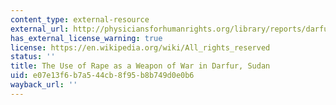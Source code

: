 ```yaml
---
content_type: external-resource
external_url: http://physiciansforhumanrights.org/library/reports/darfur-use-of-rape-as-weapon-2004.html
has_external_license_warning: true
license: https://en.wikipedia.org/wiki/All_rights_reserved
status: ''
title: The Use of Rape as a Weapon of War in Darfur, Sudan
uid: e07e13f6-b7a5-44cb-8f95-b8b749d0e0b6
wayback_url: ''
---
```


